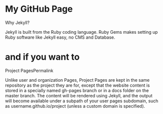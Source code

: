 # My GitHub Page

Why Jekyll?

Jekyll is built from the Ruby coding language. Ruby Gems makes setting up Ruby software like Jekyll easy, no CMS and Database.

# and if you want to

Project PagesPermalink

Unlike user and organization Pages, Project Pages are kept in the same repository as the project they are for, except that the website content is stored in a specially named gh-pages branch or in a docs folder on the master branch. The content will be rendered using Jekyll, and the output will become available under a subpath of your user pages subdomain, such as username.github.io/project (unless a custom domain is specified).

